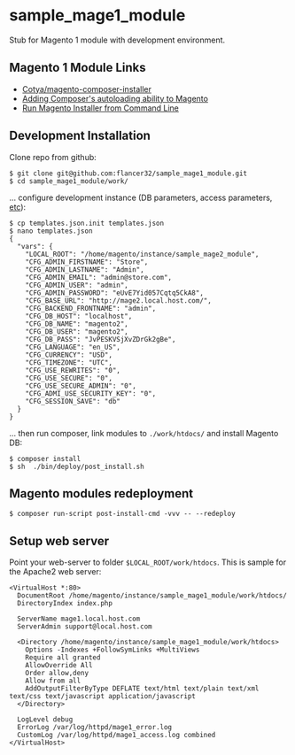 # sample_mage1_module

Stub for Magento 1 module with development environment.



## Magento 1 Module Links

* [Cotya/magento-composer-installer](https://github.com/Cotya/magento-composer-installer)
* [Adding Composer's autoloading ability to Magento](https://github.com/Cotya/magento-composer-installer/blob/3.0/doc/Autoloading.md)
* [Run Magento Installer from Command Line](http://fbrnc.net/blog/2012/03/run-magento-installer-from-command-line)



## Development Installation

Clone repo from github:

    $ git clone git@github.com:flancer32/sample_mage1_module.git
    $ cd sample_mage1_module/work/

... configure development instance (DB parameters, access parameters, [etc](http://fbrnc.net/blog/2012/03/run-magento-installer-from-command-line)):

    $ cp templates.json.init templates.json
    $ nano templates.json    
    {
      "vars": {
        "LOCAL_ROOT": "/home/magento/instance/sample_mage2_module",
        "CFG_ADMIN_FIRSTNAME": "Store",
        "CFG_ADMIN_LASTNAME": "Admin",
        "CFG_ADMIN_EMAIL": "admin@store.com",
        "CFG_ADMIN_USER": "admin",
        "CFG_ADMIN_PASSWORD": "eUvE7Yid057Cqtq5CkA8",
        "CFG_BASE_URL": "http://mage2.local.host.com/",
        "CFG_BACKEND_FRONTNAME": "admin",
        "CFG_DB_HOST": "localhost",
        "CFG_DB_NAME": "magento2",
        "CFG_DB_USER": "magento2",
        "CFG_DB_PASS": "JvPESKVSjXvZDrGk2gBe",
        "CFG_LANGUAGE": "en_US",
        "CFG_CURRENCY": "USD",
        "CFG_TIMEZONE": "UTC",
        "CFG_USE_REWRITES": "0",
        "CFG_USE_SECURE": "0",
        "CFG_USE_SECURE_ADMIN": "0",
        "CFG_ADMI_USE_SECURITY_KEY": "0",
        "CFG_SESSION_SAVE": "db"
      }
    }
    
... then run composer, link modules to `./work/htdocs/` and install Magento DB:  
    
    $ composer install
    $ sh  ./bin/deploy/post_install.sh




## Magento modules redeployment

    $ composer run-script post-install-cmd -vvv -- --redeploy




## Setup web server

Point your web-server to folder `$LOCAL_ROOT/work/htdocs`. This is sample for the Apache2 web server:

    <VirtualHost *:80>
      DocumentRoot /home/magento/instance/sample_mage1_module/work/htdocs/
      DirectoryIndex index.php
    
      ServerName mage1.local.host.com
      ServerAdmin support@local.host.com
    
      <Directory /home/magento/instance/sample_mage1_module/work/htdocs>
        Options -Indexes +FollowSymLinks +MultiViews
        Require all granted
        AllowOverride All
        Order allow,deny
        Allow from all
        AddOutputFilterByType DEFLATE text/html text/plain text/xml text/css text/javascript application/javascript
      </Directory>
    
      LogLevel debug
      ErrorLog /var/log/httpd/mage1_error.log
      CustomLog /var/log/httpd/mage1_access.log combined
    </VirtualHost>

